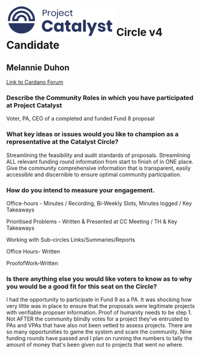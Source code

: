 # ![Project Catalyst](../assets/catalyst.svg) Circle v4 Candidate #

## Melannie Duhon ##

[Link to Cardano Forum](https://forum.cardano.org/t/melannie-duhon-platform-statement/109225)

### Describe the Community Roles in which you have participated at Project Catalyst ###

Voter, PA, CEO of a completed and funded Fund 8 proposal

### What key ideas or issues would you like to champion as a representative at the Catalyst Circle? ###

Streamlining the feasibility and audit standards of proposals. 
Streamlining ALL relevant funding round information from start to finish of in ONE place. Give the community comprehensive information that is transparent, easily accessible and discernible to ensure optimal community participation.

### How do you intend to measure your engagement. ###

Office-hours - Minutes / Recording, Bi-Weekly Slots, Minutes logged / Key Takeaways

Prioritised Problems - Written & Presented at CC Meeting / TH & Key Takeaways 

Working with Sub-circles Links/Summaries/Reports

Office Hours- Written

ProofofWork-Written

### Is there anything else you would like voters to know as to why you would be a good fit for this seat on the Circle? ###

I had the opportunity to participate in Fund 9 as a PA. It was shocking how very little was in place to ensure that the proposals were legitimate projects with verifiable proposer information. Proof of humanity needs to be step 1. Not AFTER the community blindly votes for a project they've entrusted to PAs and VPAs that have also not been vetted to assess projects. There are so many opportunities to game the system and scam the community. Nine funding rounds have passed and I plan on running the numbers to tally the amount of money that's been given out to projects that went no where.